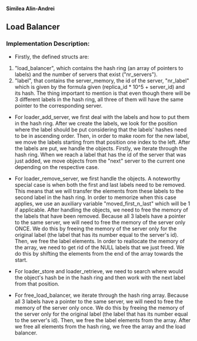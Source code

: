 **Similea Alin-Andrei**

## Load Balancer

### Implementation Description:

* Firstly, the defined structs are:
1. "load_balancer", which contains the hash ring (an array of pointers to
labels) and the number of servers that exist ("nr_servers").
2. "label", that contains the server_memory, the id of the server, "nr_label"
which is given by the formula given (replica_id * 10^5  + server_id) and its
hash. The thing important to mention is that even though there will be 3
different labels in the hash ring, all three of them will have the same pointer
to the corresponding server.

* For loader_add_server, we first deal with the labels and how to put them in
the hash ring. After we create the labels, we look for the position where the
label should be put considering that the labels' hashes need to be in ascending
order. Then, in order to make room for the new label, we move the labels
starting from that position one index to the left.
After the labels are put, we handle the objects. Firstly, we iterate through
the hash ring. When we reach a label that has the id of the server that was
just added, we move objects from the "next" server to the current one depending
on the respective case.

* For loader_remove_server, we first handle the objects.
A noteworthy special case is when both the first and last labels need to be
removed. This means that we will transfer the elements from these labels to the
second label in the hash ring. In order to memorize when this case applies, we
use an auxiliary variable "moved_first_n_last" which will be 1 if applicable.
After handling the objects, we need to free the memory of the labels that have
been removed. Because all 3 labels have a pointer to the same server, we will
need to free the memory of the server only ONCE. We do this by freeing the
memory of the server only for the original label (the label that has its number
equal to the server's id). Then, we free the label elements.
In order to reallocate the memory of the array, we need to get rid of the NULL
labels that we just freed. We do this by shifting the elements from the end of
the array towards the start.

* For loader_store and loader_retrieve, we need to search where would the
object's hash be in the hash ring and then work with the next label from that
position.

* For free_load_balancer, we iterate through the hash ring array. Because all 3
labels have a pointer to the same server, we will need to free the memory of
the server only once. We do this by freeing the memory of the server only for
the original label (the label that has its number equal to the server's id).
Then, we free the label elements from the array. After we free all elements
from the hash ring, we free the array and the load balancer.
